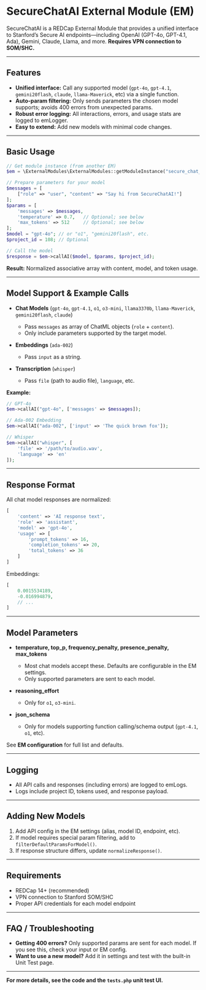 # SecureChatAI External Module (EM)

SecureChatAI is a REDCap External Module that provides a unified interface to Stanford’s Secure AI endpoints—including OpenAI (GPT-4o, GPT-4.1, Ada), Gemini, Claude, Llama, and more.
**Requires VPN connection to SOM/SHC.**

---

## Features

* **Unified interface:** Call any supported model (`gpt-4o`, `gpt-4.1`, `gemini20flash`, `claude`, `llama-Maverick`, etc) via a single function.
* **Auto-param filtering:** Only sends parameters the chosen model supports; avoids 400 errors from unexpected params.
* **Robust error logging:** All interactions, errors, and usage stats are logged to emLogger.
* **Easy to extend:** Add new models with minimal code changes.

---

## Basic Usage

```php
// Get module instance (from another EM)
$em = \ExternalModules\ExternalModules::getModuleInstance("secure_chat_ai");

// Prepare parameters for your model
$messages = [
    ["role" => "user", "content" => "Say hi from SecureChatAI!"]
];
$params = [
    'messages' => $messages,
    'temperature' => 0.7,   // Optional; see below
    'max_tokens' => 512     // Optional; see below
];
$model = "gpt-4o"; // or "o1", "gemini20flash", etc.
$project_id = 108; // Optional

// Call the model
$response = $em->callAI($model, $params, $project_id);
```

**Result:**
Normalized associative array with content, model, and token usage.

---

## Model Support & Example Calls

* **Chat Models** (`gpt-4o`, `gpt-4.1`, `o1`, `o3-mini`, `llama3370b`, `llama-Maverick`, `gemini20flash`, `claude`)

  * Pass `messages` as array of ChatML objects (`role` + `content`).
  * Only include parameters supported by the target model.
* **Embeddings** (`ada-002`)

  * Pass `input` as a string.
* **Transcription** (`whisper`)

  * Pass `file` (path to audio file), `language`, etc.

**Example:**

```php
// GPT-4o
$em->callAI("gpt-4o", ['messages' => $messages]);

// Ada-002 Embedding
$em->callAI("ada-002", ['input' => 'The quick brown fox']);

// Whisper
$em->callAI("whisper", [
    'file' => '/path/to/audio.wav',
    'language' => 'en'
]);
```

---

## Response Format

All chat model responses are normalized:

```php
[
    'content' => 'AI response text',
    'role' => 'assistant',
    'model' => 'gpt-4o',
    'usage' => [
        'prompt_tokens' => 16,
        'completion_tokens' => 20,
        'total_tokens' => 36
    ]
]
```

Embeddings:

```php
[
    0.0015534189,
    -0.016994879,
    // ...
]
```

---

## Model Parameters

* **temperature, top\_p, frequency\_penalty, presence\_penalty, max\_tokens**

  * Most chat models accept these. Defaults are configurable in the EM settings.
  * Only supported parameters are sent to each model.
* **reasoning\_effort**

  * Only for `o1`, `o3-mini`.
* **json\_schema**

  * Only for models supporting function calling/schema output (`gpt-4.1`, `o1`, etc).

See **EM configuration** for full list and defaults.

---

## Logging

* All API calls and responses (including errors) are logged to emLogs.
* Logs include project ID, tokens used, and response payload.

---

## Adding New Models

1. Add API config in the EM settings (alias, model ID, endpoint, etc).
2. If model requires special param filtering, add to `filterDefaultParamsForModel()`.
3. If response structure differs, update `normalizeResponse()`.

---

## Requirements

* REDCap 14+ (recommended)
* VPN connection to Stanford SOM/SHC
* Proper API credentials for each model endpoint

---

## FAQ / Troubleshooting

* **Getting 400 errors?**
  Only supported params are sent for each model. If you see this, check your input or EM config.
* **Want to use a new model?**
  Add it in settings and test with the built-in Unit Test page.

---

**For more details, see the code and the `tests.php` unit test UI.**
